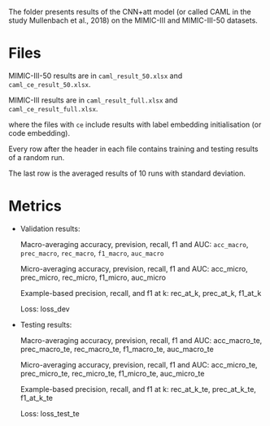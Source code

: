 The folder presents results of the CNN+att model (or called CAML in the study Mullenbach et al., 2018) on the MIMIC-III and MIMIC-III-50 datasets.

# Files
MIMIC-III-50 results are in ```caml_result_50.xlsx``` and ```caml_ce_result_50.xlsx```.

MIMIC-III results are in ```caml_result_full.xlsx``` and ```caml_ce_result_full.xlsx```.

where the files with ```ce``` include results with label embedding initialisation (or code embedding).

Every row after the header in each file contains training and testing results of a random run. 

The last row is the averaged results of 10 runs with standard deviation.

# Metrics
* Validation results:

  Macro-averaging accuracy, prevision, recall, f1 and AUC: ```acc_macro```, ```prec_macro```, ```rec_macro```, ```f1_macro```, ```auc_macro```
  
  Micro-averaging accuracy, prevision, recall, f1 and AUC: acc_micro, prec_micro, rec_micro, f1_micro, auc_micro	

  Example-based precision, recall, and f1 at k: rec_at_k, prec_at_k, f1_at_k
  
  Loss: loss_dev	

* Testing results:
  
  Macro-averaging accuracy, prevision, recall, f1 and AUC: acc_macro_te, prec_macro_te, rec_macro_te, f1_macro_te, auc_macro_te	
  
  Micro-averaging accuracy, prevision, recall, f1 and AUC: acc_micro_te, prec_micro_te, rec_micro_te, f1_micro_te, auc_micro_te	
 
  Example-based precision, recall, and f1 at k: rec_at_k_te, prec_at_k_te, f1_at_k_te
  
  Loss: loss_test_te
